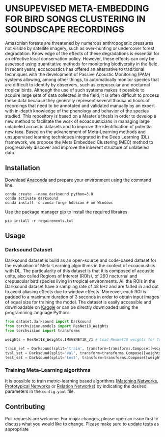 # UNSUPEVISED META-EMBEDDING FOR BIRD SONGS CLUSTERING IN SOUNDSCAPE RECORDINGS

Amazonian forests are threatened by numerous anthropogenic pressures not visible by satellite imagery, such as over-hunting or undercover forest degradation. Knowledge of the effects of these degradations is essential for an effective local conservation policy. However, these effects can only be assessed using quantitative methods for monitoring biodiversity in the field. In recent years, ecoacoustics has offered an alternative to traditional techniques with the development of Passive Acoustic Monitoring (PAM) systems allowing, among other things, to automatically monitor species that are difficult to identify by observers, such as crepuscular and nocturnal tropical birds. Although the use of such systems makes it possible to acquire large sets of data collected in the field, it is often difficult to process these data because they generally represent several thousand hours of recordings that need to be annotated and validated manually by an expert with in-depth knowledge of the phenology and behavior of the species studied. This repository is based on a Master's thesis in order to develop a new method to facilitate the work of ecoacousticians in managing large unlabeled acoustic datasets and to improve the identification of potential new taxa. Based on the advancement of Meta-Learning methods and unsupervised learning techniques integrated in the Deep Learning (DL) framework, we propose the Meta Embedded Clustering (MEC) method to progressively discover and improve the inherent structure of unlabeled data. 

## Installation
Download [Anaconda](https://www.anaconda.com/products/distribution) and prepare your environment using the command line.
```
conda create --name darksound python=3.8
conda activate darksound
conda install -c conda-forge hdbscan # on Windows
```
Use the package manager [pip](https://pip.pypa.io/en/stable/) to install the required libraires
```
pip install -r requirements.txt
```

## Usage
### Darksound Dataset
Darksound dataset is build as an open-source and code-based dataset for the evaluation of Meta-Learning algorithms in the context of ecoacoustics with DL. The particularity of this dataset is that it is composed of acoustic units, also called Regions of Interest (ROIs), of 290 nocturnal and crepuscular bird species living in tropical environments. All the ROIs in the Darksound dataset have a sampling rate of 48 kHz and are faded in and out to avoid aliasing effects due to window effects. Moreover, each ROI is padded to a maximum duration of 3 seconds in order to obtain input images of equal size for training the model. The dataset is easily accessible and downloadable on [Kaggle](https://www.kaggle.com/datasets/joachipo/darksound) or can be directly downloaded using the programming language Python:

```python
from dataset.darksound import Darksound
from torchvision.models import ResNet18_Weights
from torchvision import transforms

weights = ResNet18_Weights.IMAGENET1K_V1 # Load ResNet18 weights for transformation

train_set = Darksound(split='train', transform=transforms.Compose([weights.transforms()]), download=True)
tval_set = Darksound(split='val', transform=transforms.Compose([weights.transforms()]), download=True)
test_set = Darksound(split='test', transform=transforms.Compose([weights.transforms()]), download=True)
```

### Training Meta-Learning algorithms
It is possible to train metric-learning based algorithms ([Matching Networks](https://arxiv.org/pdf/1606.04080.pdf), [Prototypical Networks](https://arxiv.org/pdf/1703.05175.pdf) or [Relation Networks](https://arxiv.org/pdf/1711.06025.pdf)) by indicating the desired parameters in the `config.yaml` file.   

## Contributing
Pull requests are welcome. For major changes, please open an issue first to discuss what you would like to change. Please make sure to update tests as appropriate